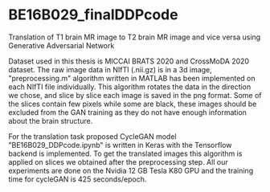 # BE16B029_finalDDPcode
Translation of T1 brain MR image to T2 brain MR image and vice versa using Generative Adversarial Network

Dataset used in this thesis is MICCAI BRATS 2020 and CrossMoDA 2020 dataset.
The raw image data in NIfTI (.nii.gz) is in a 3d image, "preprocessing.m" algorithm written in MATLAB has been implemented on each NIfTI file individually. This algorithm rotates the data in the direction we chose, and slice by slice each image is saved in the png format.
Some of the slices contain few pixels while some are black, these images should be excluded from the GAN training as they do not have enough information about the brain structure.

For the translation task proposed CycleGAN model "BE16B029_DDPcode.ipynb" is written in Keras with the Tensorflow backend is implemented. To get the translated images this algorithm is applied on slices we obtained after the preprocessing step.
All our experiments are done on the Nvidia 12 GB Tesla K80 GPU and the training time for cycleGAN is 425 seconds/epoch.
